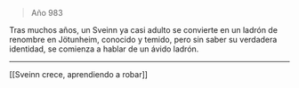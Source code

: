 > Año 983

Tras muchos años, un Sveinn ya casi adulto se convierte en un ladrón de renombre en Jötunheim, conocido y temido, pero sin saber su verdadera identidad, se comienza a hablar de un ávido ladrón.

---

[[Sveinn crece, aprendiendo a robar]]